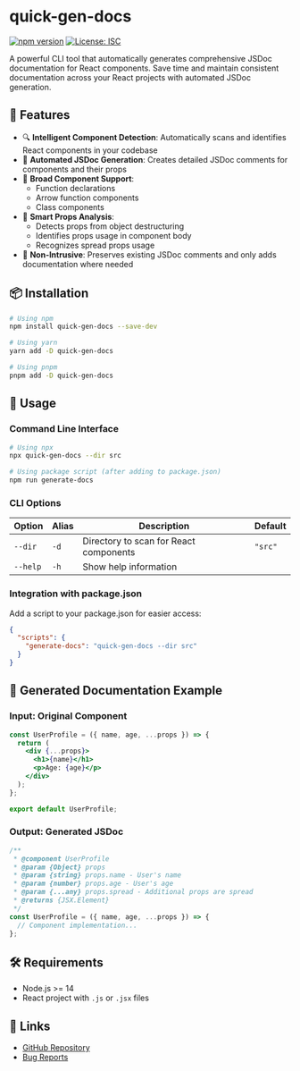 # quick-gen-docs

[![npm version](https://badge.fury.io/js/quick-gen-docs.svg)](https://www.npmjs.com/package/quick-gen-docs)
[![License: ISC](https://img.shields.io/badge/License-ISC-blue.svg)](https://opensource.org/licenses/ISC)

A powerful CLI tool that automatically generates comprehensive JSDoc documentation for React components. Save time and maintain consistent documentation across your React projects with automated JSDoc generation.

## 🌟 Features

- 🔍 **Intelligent Component Detection**: Automatically scans and identifies React components in your codebase
- 📝 **Automated JSDoc Generation**: Creates detailed JSDoc comments for components and their props
- 💪 **Broad Component Support**:
  - Function declarations
  - Arrow function components
  - Class components
- 🎯 **Smart Props Analysis**:
  - Detects props from object destructuring
  - Identifies props usage in component body
  - Recognizes spread props usage
- 🚀 **Non-Intrusive**: Preserves existing JSDoc comments and only adds documentation where needed

## 📦 Installation

```bash
# Using npm
npm install quick-gen-docs --save-dev

# Using yarn
yarn add -D quick-gen-docs

# Using pnpm
pnpm add -D quick-gen-docs
```

## 🚀 Usage

### Command Line Interface

```bash
# Using npx
npx quick-gen-docs --dir src

# Using package script (after adding to package.json)
npm run generate-docs
```

### CLI Options

| Option   | Alias | Description                            | Default |
| -------- | ----- | -------------------------------------- | ------- |
| `--dir`  | `-d`  | Directory to scan for React components | `"src"` |
| `--help` | `-h`  | Show help information                  |         |

### Integration with package.json

Add a script to your package.json for easier access:

```json
{
  "scripts": {
    "generate-docs": "quick-gen-docs --dir src"
  }
}
```

## 📝 Generated Documentation Example

### Input: Original Component

```jsx
const UserProfile = ({ name, age, ...props }) => {
  return (
    <div {...props}>
      <h1>{name}</h1>
      <p>Age: {age}</p>
    </div>
  );
};

export default UserProfile;
```

### Output: Generated JSDoc

```jsx
/**
 * @component UserProfile
 * @param {Object} props
 * @param {string} props.name - User's name
 * @param {number} props.age - User's age
 * @param {...any} props.spread - Additional props are spread
 * @returns {JSX.Element}
 */
const UserProfile = ({ name, age, ...props }) => {
  // Component implementation...
};
```

## 🛠️ Requirements

- Node.js >= 14
- React project with `.js` or `.jsx` files

## 🔗 Links

- [GitHub Repository](https://github.com/fufuShih/genkit)
- [Bug Reports](https://github.com/fufuShih/genkit/issues)
